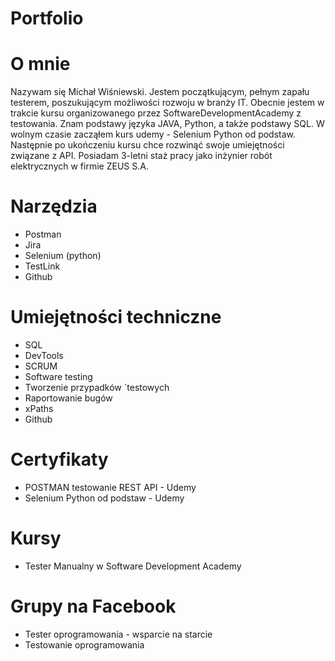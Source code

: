 # Portfolio
# O mnie
Nazywam się Michał Wiśniewski. Jestem początkującym, pełnym zapału testerem, poszukującym możliwości rozwoju w branży IT. Obecnie jestem w trakcie kursu organizowanego przez SoftwareDevelopmentAcademy z testowania. Znam podstawy języka JAVA, Python, a także podstawy SQL. W wolnym czasie zacząłem kurs udemy - Selenium Python od podstaw. Następnie po ukończeniu kursu chce rozwinąć swoje umiejętności związane z API. Posiadam 3-letni staż pracy jako inżynier robót elektrycznych w firmie ZEUS S.A.
# Narzędzia
  - Postman
  - Jira
  - Selenium (python)
  - TestLink
  - Github
# Umiejętności techniczne
  - SQL
  - DevTools
  - SCRUM
  - Software testing
  - Tworzenie przypadków `testowych
  - Raportowanie bugów
  - xPaths
  - Github
# Certyfikaty
  - POSTMAN testowanie REST API - Udemy
  - Selenium Python od podstaw - Udemy
# Kursy
  - Tester Manualny w Software Development Academy
# Grupy na Facebook
  - Tester oprogramowania - wsparcie na starcie
  - Testowanie oprogramowania


